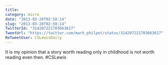 ```yaml
---
title: 
category: micro
date: "2013-03-20T02:50:14"
slug: "2013-03-20T02:50:14"
TwitterId: "314207221703663617"
TweetUrl: "https://twitter.com/mark_philpot/status/314207221703663617"
ReTweetUser: CSLewisDaily
---
```


<i class="fa fa-retweet" aria-hidden="true"></i> It is my opinion that a story
worth reading only in childhood is not worth reading even then. #CSLewis
